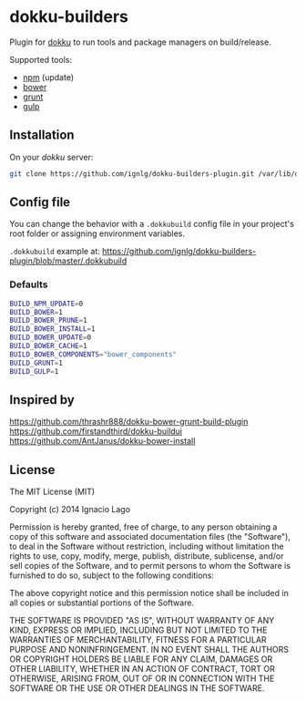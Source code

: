 # dokku-builders

Plugin for [dokku][dokku] to run tools and package managers on build/release.

Supported tools:
* [npm][npm] (update)
* [bower][bower]
* [grunt][grunt]
* [gulp][gulp]

## Installation

On your _dokku_ server:
```sh
git clone https://github.com/ignlg/dokku-builders-plugin.git /var/lib/dokku/plugins/builders
```

## Config file

You can change the behavior with a `.dokkubuild` config file in your project's root folder or assigning environment variables.

`.dokkubuild` example at: https://github.com/ignlg/dokku-builders-plugin/blob/master/.dokkubuild

### Defaults
```sh
BUILD_NPM_UPDATE=0
BUILD_BOWER=1
BUILD_BOWER_PRUNE=1
BUILD_BOWER_INSTALL=1
BUILD_BOWER_UPDATE=0
BUILD_BOWER_CACHE=1
BUILD_BOWER_COMPONENTS="bower_components"
BUILD_GRUNT=1
BUILD_GULP=1
```

## Inspired by
https://github.com/thrashr888/dokku-bower-grunt-build-plugin
https://github.com/firstandthird/dokku-buildui
https://github.com/AntJanus/dokku-bower-install

## License

The MIT License (MIT)

Copyright (c) 2014 Ignacio Lago

Permission is hereby granted, free of charge, to any person obtaining a copy
of this software and associated documentation files (the "Software"), to deal
in the Software without restriction, including without limitation the rights
to use, copy, modify, merge, publish, distribute, sublicense, and/or sell
copies of the Software, and to permit persons to whom the Software is
furnished to do so, subject to the following conditions:

The above copyright notice and this permission notice shall be included in
all copies or substantial portions of the Software.

THE SOFTWARE IS PROVIDED "AS IS", WITHOUT WARRANTY OF ANY KIND, EXPRESS OR
IMPLIED, INCLUDING BUT NOT LIMITED TO THE WARRANTIES OF MERCHANTABILITY,
FITNESS FOR A PARTICULAR PURPOSE AND NONINFRINGEMENT. IN NO EVENT SHALL THE
AUTHORS OR COPYRIGHT HOLDERS BE LIABLE FOR ANY CLAIM, DAMAGES OR OTHER
LIABILITY, WHETHER IN AN ACTION OF CONTRACT, TORT OR OTHERWISE, ARISING FROM,
OUT OF OR IN CONNECTION WITH THE SOFTWARE OR THE USE OR OTHER DEALINGS IN THE
SOFTWARE.

[dokku]: https://github.com/progrium/dokku
[npm]: https://www.npmjs.org/
[bower]: http://bower.io/
[grunt]: http://gruntjs.com/
[gulp]: http://gulpjs.com/